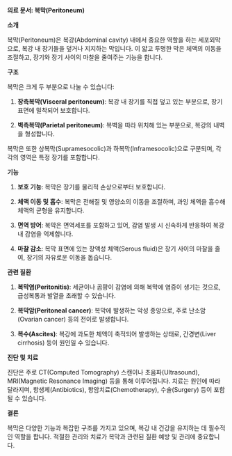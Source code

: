 **의료 문서: 복막(Peritoneum)**

**소개**

복막(Peritoneum)은 복강(Abdominal cavity) 내에서 중요한 역할을 하는 세포외막으로, 복강 내 장기들을 덮거나 지지하는 막입니다. 이 얇고 투명한 막은 체액의 이동을 조절하고, 장기와 장기 사이의 마찰을 줄여주는 기능을 합니다.

**구조**

복막은 크게 두 부분으로 나눌 수 있습니다:

1. **장측복막(Visceral peritoneum)**: 복강 내 장기를 직접 덮고 있는 부분으로, 장기 표면에 밀착되어 보호합니다.
   
2. **벽측복막(Parietal peritoneum)**: 복벽을 따라 위치해 있는 부분으로, 복강의 내벽을 형성합니다.

복막은 또한 상복막(Supramesocolic)과 하복막(Inframesocolic)으로 구분되며, 각각의 영역은 특정 장기를 포함합니다.

**기능**

1. **보호 기능**: 복막은 장기를 물리적 손상으로부터 보호합니다.

2. **체액 이동 및 흡수**: 복막은 전해질 및 영양소의 이동을 조절하며, 과잉 체액을 흡수해 체액의 균형을 유지합니다.

3. **면역 방어**: 복막은 면역세포를 포함하고 있어, 감염 발생 시 신속하게 반응하여 복강 내 감염을 억제합니다.

4. **마찰 감소**: 복막 표면에 있는 장액성 체액(Serous fluid)은 장기 사이의 마찰을 줄여, 장기의 자유로운 이동을 돕습니다.

**관련 질환**

1. **복막염(Peritonitis)**: 세균이나 곰팡이 감염에 의해 복막에 염증이 생기는 것으로, 급성복통과 발열을 초래할 수 있습니다.
  
2. **복막암(Peritoneal cancer)**: 복막에 발생하는 악성 종양으로, 주로 난소암(Ovarian cancer) 등의 전이로 발생합니다.

3. **복수(Ascites)**: 복강에 과도한 체액이 축적되어 발생하는 상태로, 간경변(Liver cirrhosis) 등이 원인일 수 있습니다.

**진단 및 치료**

진단은 주로 CT(Computed Tomography) 스캔이나 초음파(Ultrasound), MRI(Magnetic Resonance Imaging) 등을 통해 이루어집니다. 치료는 원인에 따라 달라지며, 항생제(Antibiotics), 항암치료(Chemotherapy), 수술(Surgery) 등이 포함될 수 있습니다.

**결론**

복막은 다양한 기능과 복잡한 구조를 가지고 있으며, 복강 내 건강을 유지하는 데 필수적인 역할을 합니다. 적절한 관리와 치료가 복막과 관련된 질환 예방 및 관리에 중요합니다.